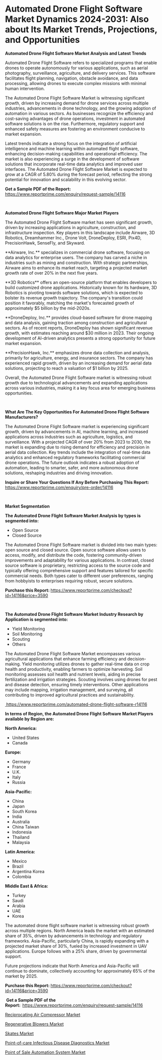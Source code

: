 <p><h1>Automated Drone Flight Software Market Dynamics 2024-2031: Also about Its Market Trends, Projections, and Opportunities</h1></p><p><strong>Automated Drone Flight Software Market Analysis and Latest Trends</strong></p>
<p><p>Automated Drone Flight Software refers to specialized programs that enable drones to operate autonomously for various applications, such as aerial photography, surveillance, agriculture, and delivery services. This software facilitates flight planning, navigation, obstacle avoidance, and data processing, allowing drones to execute complex missions with minimal human intervention.</p><p>The Automated Drone Flight Software Market is witnessing significant growth, driven by increasing demand for drone services across multiple industries, advancements in drone technology, and the growing adoption of automation in various sectors. As businesses recognize the efficiency and cost-saving advantages of drone operations, investment in automated software solutions is on the rise. Furthermore, regulatory support and enhanced safety measures are fostering an environment conducive to market expansion.</p><p>Latest trends indicate a strong focus on the integration of artificial intelligence and machine learning within automated flight software, enhancing decision-making capabilities and operational efficiency. The market is also experiencing a surge in the development of software solutions that incorporate real-time data analytics and improved user interfaces. The Automated Drone Flight Software Market is expected to grow at a CAGR of 5.80% during the forecast period, reflecting the strong potential for innovation and scalability in this evolving sector.</p></p>
<p><strong>Get a Sample PDF of the Report:&nbsp;</strong> <a href="https://www.reportprime.com/enquiry/request-sample/14116">https://www.reportprime.com/enquiry/request-sample/14116</a></p>
<p>&nbsp;</p>
<p><strong>Automated Drone Flight Software Major Market Players</strong></p>
<p><p>The Automated Drone Flight Software market has seen significant growth, driven by increasing applications in agriculture, construction, and infrastructure inspection. Key players in this landscape include Airware, 3D Robotics, Dreamhammer Inc., Drone Volt, DroneDeploy, ESRI, Pix4D, PrecisionHawk, SenseFly, and Skyward.</p><p>**Airware, Inc.** specializes in commercial drone software, focusing on data analytics for enterprise users. The company has carved a niche in industries such as mining and construction. With strategic partnerships, Airware aims to enhance its market reach, targeting a projected market growth rate of over 20% in the next five years.</p><p>**3D Robotics** offers an open-source platform that enables developers to build customized drone applications. Historically known for its hardware, 3D Robotics is pivoting towards software solutions, which is expected to bolster its revenue growth trajectory. The company's transition could position it favorably, matching the market's forecasted growth of approximately $5 billion by the mid-2020s.</p><p>**DroneDeploy, Inc.** provides cloud-based software for drone mapping and data analysis, gaining traction among construction and agricultural sectors. As of recent reports, DroneDeploy has shown significant revenue growth, with estimates reaching around $30 million in 2023. Their ongoing development of AI-driven analytics presents a strong opportunity for future market expansion.</p><p>**PrecisionHawk, Inc.** emphasizes drone data collection and analysis, primarily for agriculture, energy, and insurance sectors. The company has experienced rapid growth, driven by an increasing demand for aerial data solutions, projecting to reach a valuation of $1 billion by 2025.</p><p>Overall, the Automated Drone Flight Software market is witnessing robust growth due to technological advancements and expanding applications across various industries, making it a key focus area for emerging business opportunities.</p></p>
<p>&nbsp;</p>
<p><strong>What Are The Key Opportunities For Automated Drone Flight Software Manufacturers?</strong></p>
<p><p>The Automated Drone Flight Software market is experiencing significant growth, driven by advancements in AI, machine learning, and increased applications across industries such as agriculture, logistics, and surveillance. With a projected CAGR of over 20% from 2023 to 2030, the market is expanding due to rising demand for efficiency and precision in aerial data collection. Key trends include the integration of real-time data analytics and enhanced regulatory frameworks facilitating commercial drone operations. The future outlook indicates a robust adoption of automation, leading to smarter, safer, and more autonomous drone solutions, reshaping industries and driving innovation.</p></p>
<p><strong>Inquire or Share Your Questions If Any Before Purchasing This Report:</strong> <a href="https://www.reportprime.com/enquiry/pre-order/14116">https://www.reportprime.com/enquiry/pre-order/14116</a></p>
<p>&nbsp;</p>
<p><strong>Market Segmentation</strong></p>
<p><strong>The Automated Drone Flight Software Market Analysis by types is segmented into:</strong></p>
<p><ul><li>Open Source</li><li>Closed Source</li></ul></p>
<p><p>The Automated Drone Flight Software market is divided into two main types: open source and closed source. Open source software allows users to access, modify, and distribute the code, fostering community-driven improvements and adaptability for various applications. In contrast, closed source software is proprietary, restricting access to the source code and typically offering comprehensive support and features tailored for specific commercial needs. Both types cater to different user preferences, ranging from hobbyists to enterprises requiring robust, secure solutions.</p></p>
<p><strong>Purchase this Report:&nbsp;</strong><a href="https://www.reportprime.com/checkout?id=14116&price=3590">https://www.reportprime.com/checkout?id=14116&price=3590</a></p>
<p>&nbsp;</p>
<p><strong>The Automated Drone Flight Software Market Industry Research by Application is segmented into:</strong></p>
<p><ul><li>Yield Monitoring</li><li>Soil Monitoring</li><li>Scouting</li><li>Others</li></ul></p>
<p><p>The Automated Drone Flight Software Market encompasses various agricultural applications that enhance farming efficiency and decision-making. Yield monitoring utilizes drones to gather real-time data on crop health and productivity, enabling farmers to optimize harvesting. Soil monitoring assesses soil health and nutrient levels, aiding in precise fertilization and irrigation strategies. Scouting involves using drones for pest and disease detection, ensuring timely interventions. Other applications may include mapping, irrigation management, and surveying, all contributing to improved agricultural practices and sustainability.</p></p>
<p><a href="https://www.reportprime.com/automated-drone-flight-software-r14116">&nbsp;https://www.reportprime.com/automated-drone-flight-software-r14116</a></p>
<p><strong>In terms of Region, the Automated Drone Flight Software Market Players available by Region are:</strong></p>
<p>
    <p> <strong> North America: </strong>
        <ul>
            <li>United States</li>
            <li>Canada</li>
        </ul>
        </p> 
    <p> <strong> Europe: </strong>
        <ul>
            <li>Germany</li>
            <li>France</li>
            <li>U.K.</li>
            <li>Italy</li>
            <li>Russia</li>
        </ul>
        </p> 
    <p> <strong> Asia-Pacific: </strong>
        <ul>
            <li>China</li>
            <li>Japan</li>
            <li>South Korea</li>
            <li>India</li>
            <li>Australia</li>
            <li>China Taiwan</li>
            <li>Indonesia</li>
            <li>Thailand</li>
            <li>Malaysia</li>
        </ul>
        </p> 
    <p> <strong> Latin America: </strong>
        <ul>
            <li>Mexico</li>
            <li>Brazil</li>
            <li>Argentina Korea</li>
            <li>Colombia</li>
        </ul>
        </p> 
    <p> <strong> Middle East & Africa: </strong>
        <ul>
            <li>Turkey</li>
            <li>Saudi</li>
            <li>Arabia</li>
            <li>UAE</li>
            <li>Korea</li>
        </ul>
    </p>
    </p>
<p><p>The automated drone flight software market is witnessing robust growth across multiple regions. North America leads the market with an estimated share of 35%, driven by advancements in technology and regulatory frameworks. Asia-Pacific, particularly China, is rapidly expanding with a projected market share of 30%, fueled by increased investment in UAV applications. Europe follows with a 25% share, driven by governmental support. </p><p>Future projections indicate that North America and Asia-Pacific will continue to dominate, collectively accounting for approximately 65% of the market by 2025.</p></p>
<p><strong>Purchase this Report: </strong><a href="https://www.reportprime.com/checkout?id=14116&price=3590">https://www.reportprime.com/checkout?id=14116&price=3590</a></p>
<p>&nbsp;<strong>Get a Sample PDF of the Report:&nbsp;&nbsp;</strong><a href="https://www.reportprime.com/enquiry/request-sample/14116">https://www.reportprime.com/enquiry/request-sample/14116</a></p>
<p><strong></strong></p>
<p><p><a href="https://www.linkedin.com/pulse/reciprocating-air-compressor-market-forecast-global-trends-33o1e?trackingId=tSMPZkoDRzWe%2FsbeQ2eU1A%3D%3D">Reciprocating Air Compressor Market</a></p><p><a href="https://www.linkedin.com/pulse/regenerative-blowers-market-growth-outlook-from-2024-2031-rhd1e?trackingId=R3Q1lBmyQ%2F%2B0lf3mSWJIBg%3D%3D">Regenerative Blowers Market</a></p><p><a href="https://issuu.com/reportprime-2/docs/skates-market-size-2030.pptx_24f07ef06144b4">Skates Market</a></p><p><a href="https://medium.com/@philipwolf32/the-point-of-care-infectious-disease-diagnostics-market-decisions-are-mostly-driven-by-resource-2d0c9e5a62d9">Point-of-care Infectious Disease Diagnostics Market</a></p><p><a href="https://medium.com/@philipwolf32/the-growth-of-the-point-of-sale-automation-system-market-has-been-significant-driven-by-various-0fdb1ed3482c">Point of Sale Automation System Market</a></p></p>
